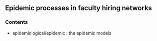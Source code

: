 Epidemic processes in faculty hiring networks
---------------------------------------------

### Contents

 - epidemiological/epidemic : the epidemic models
